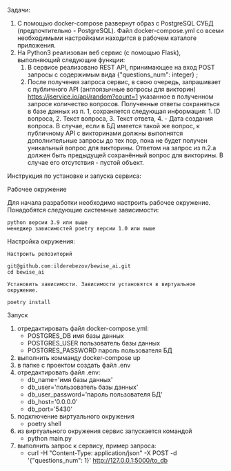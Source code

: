 Задачи:

1. С помощью docker-compose развернут образ с PostgreSQL СУБД (предпочтительно - PostgreSQL). Файл docker-compose.yml со 
   всеми необходимыми настройками находится в рабочем каталоге приложения.
2. На Python3 реализован веб сервис (с помощью Flask), выполняющий следующие функции:
   1. В сервисе реализовано REST API, принимающее на вход POST запросы с содержимым вида {"questions_num": integer} ; 
   2. После получения запроса сервис, в свою очередь, запрашивает с публичного API (англоязычные вопросы для викторин) 
      https://jservice.io/api/random?count=1 указанное в полученном запросе количество вопросов. 
      Полученные ответы сохраняться в базе данных из п. 1, сохраняется следующая информация: 1. ID вопроса, 
      2. Текст вопроса, 3. Текст ответа, 4. - Дата создания вопроса. В случае, если в БД имеется такой же вопрос, 
      к публичному API с викторинами должны выполнятся дополнительные запросы до тех пор, пока не будет получен 
      уникальный вопрос для викторины.
Ответом на запрос из п.2.a должен быть предыдущей сохранённый вопрос для викторины. В случае его отсутствия - пустой объект.

Инструкция по установке и запуска сервиса:

Рабочее окружение

Для начала разработки необходимо настроить рабочее окружение. Понадобятся следующие системные зависимости:

    python версии 3.9 или выше
    менеджер зависимостей poetry версии 1.0 или выше

Настройка окружения:

    Настроить репозиторий

    git@github.com:ilderebezov/bewise_ai.git
    cd bewise_ai

    Установить зависимости. Зависимости установятся в виртуальное окружение.

    poetry install

Запуск
1. отредактировать файл docker-compose.yml:
   - POSTGRES_DB имя базы данных
   - POSTGRES_USER пользователь базы данных
   - POSTGRES_PASSWORD пароль пользователя БД
2. выполнить комманду docker-compose up
3. в папке с проектом создать файл .env 
4. отредактировать файл .env:
   - db_name='имя базы данных'
   - db_user='пользователь базы данных'
   - db_user_password='пароль пользователя БД'
   - db_host='0.0.0.0'
   - db_port='5430'
5. подключение виртуального окружения 
   - poetry shell
6. из виртуального окружения сервис запускается командой
   - python main.py
7. выполнить запрос к сервису, пример запроса:
   - curl -H "Content-Type: application/json" -X POST -d '{"questions_num": 1}' http://127.0.0.1:5000/to_db